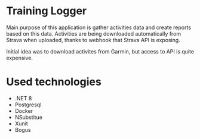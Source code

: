 # Training Logger

Main purpose of this application is gather activities data and create reports based on this data. Activities are being downloaded automatically from Strava when uploaded, thanks to webhook that Strava API is exposing.

Initial idea was to download activites from Garmin, but access to API is quite expensive.

# Used technologies

- .NET 8
- Postgresql
- Docker
- NSubstitue
- Xunit
- Bogus
